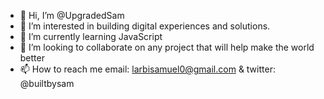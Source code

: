 - 👋 Hi, I’m @UpgradedSam
- 👀 I’m interested in building digital experiences and solutions.
- 🌱 I’m currently learning JavaScript
- 💞️ I’m looking to collaborate on any project that will help make the world better
- 📫 How to reach me email: larbisamuel0@gmail.com & twitter: @builtbysam

<!---
UpgradedSam/UpgradedSam is a ✨ special ✨ repository because its `README.md` (this file) appears on your GitHub profile.
You can click the Preview link to take a look at your changes.
--->
